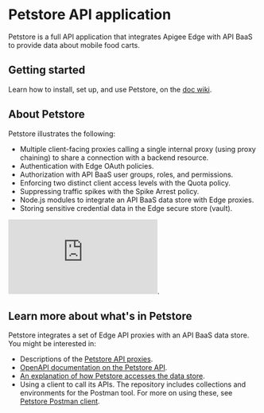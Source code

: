 # Petstore API application

Petstore is a full API application that integrates Apigee Edge with API BaaS to provide data about mobile food carts.

## Getting started

Learn how to install, set up, and use Petstore, on the [doc wiki](https://github.com/campbebc/BaaSpetstore/blob/master/wiki.wiki/Home.md).

## About Petstore

Petstore illustrates the following:

* Multiple client-facing proxies calling a single internal proxy (using proxy chaining) to share a connection with a backend resource.
* Authentication with Edge OAuth policies.
* Authorization with API BaaS user groups, roles, and permissions.
* Enforcing two distinct client access levels with the Quota policy.
* Suppressing traffic spikes with the Spike Arrest policy.
* Node.js modules to integrate an API BaaS data store with Edge proxies.
* Storing sensitive credential data in the Edge secure store (vault).

![Petstore diagram](https://github.com/campbebc/BaaSpetstore/blob/master/Petstore-Data-Flow.pdf).


## Learn more about what's in Petstore

Petstore integrates a set of Edge API proxies with an API BaaS data store. You might be interested in:

* Descriptions of the [Petstore API proxies](https://github.com/campbebc/BaaSpetstore/tree/master/petstore/proxies/src/gateway).
* [OpenAPI documentation on the Petstore API](https://github.com/campbebc/BaaSpetstore/tree/master/petstore/specs/openapi).
* [An explanation of how Petstore accesses the data store](https://github.com/campbebc/BaaSpetstore/tree/master/petstore/proxies/src/gateway/data-manager-pet).
* Using a client to call its APIs. The repository includes collections and environments for the Postman tool. For more on using these, see [Petstore Postman client](https://github.com/campbebc/BaaSpetstore/tree/master/petstore/clients/postman).

